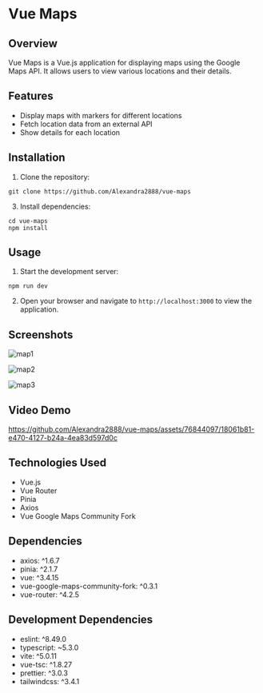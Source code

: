 # Vue Maps

## Overview
Vue Maps is a Vue.js application for displaying maps using the Google Maps API. It allows users to view various locations and their details.

## Features
- Display maps with markers for different locations
- Fetch location data from an external API
- Show details for each location

## Installation
1. Clone the repository:
```
git clone https://github.com/Alexandra2888/vue-maps
````

3. Install dependencies:
```
cd vue-maps
npm install
```

## Usage
1. Start the development server:
```
npm run dev
```
2. Open your browser and navigate to `http://localhost:3000` to view the application.

## Screenshots
![map1](https://github.com/Alexandra2888/vue-maps/assets/76844097/89b95a82-63a8-4a59-a1a1-6758cdf9ac9f)

![map2](https://github.com/Alexandra2888/vue-maps/assets/76844097/07edc368-99dc-42ab-9ca0-c8e8c68f42fc)

![map3](https://github.com/Alexandra2888/vue-maps/assets/76844097/2a842e7e-d652-44d3-a659-7e9b422a9d2d)


## Video Demo


https://github.com/Alexandra2888/vue-maps/assets/76844097/18061b81-e470-4127-b24a-4ea83d597d0c



## Technologies Used
- Vue.js
- Vue Router
- Pinia
- Axios
- Vue Google Maps Community Fork

## Dependencies
- axios: ^1.6.7
- pinia: ^2.1.7
- vue: ^3.4.15
- vue-google-maps-community-fork: ^0.3.1
- vue-router: ^4.2.5

## Development Dependencies
- eslint: ^8.49.0
- typescript: ~5.3.0
- vite: ^5.0.11
- vue-tsc: ^1.8.27
- prettier: ^3.0.3
- tailwindcss: ^3.4.1


